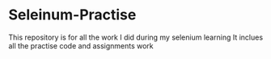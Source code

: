 # Seleinum-Practise
This repository is for all the work I did during my selenium learning
It inclues all the practise code and assignments work
